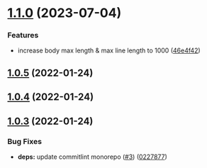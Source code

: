 # [1.1.0](https://github.com/ivangabriele/commitlint-config/compare/v1.0.6...v1.1.0) (2023-07-04)


### Features

* increase body max length & max line length to 1000 ([46e4f42](https://github.com/ivangabriele/commitlint-config/commit/46e4f4253113d02e5804cd2539c2b8498ff87149))

## [1.0.5](https://github.com/ivangabriele/commitlint-config/compare/v1.0.4...v1.0.5) (2022-01-24)

## [1.0.4](https://github.com/ivangabriele/commitlint-config/compare/v1.0.3...v1.0.4) (2022-01-24)

## [1.0.3](https://github.com/ivangabriele/commitlint-config/compare/v1.0.2...v1.0.3) (2022-01-24)

### Bug Fixes

- **deps:** update commitlint monorepo ([#3](https://github.com/ivangabriele/commitlint-config/issues/3))
  ([0227877](https://github.com/ivangabriele/commitlint-config/commit/022787731644324fadba9d33a7357f50cbca178a))
